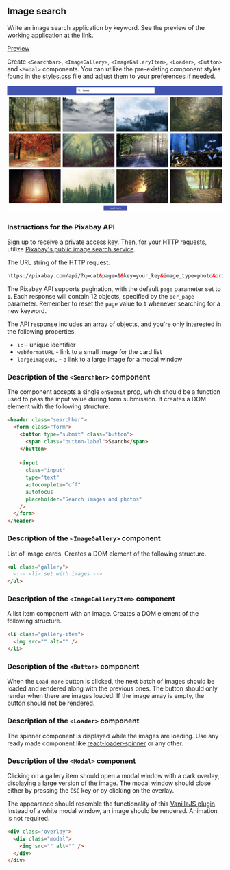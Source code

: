 ## Image search

Write an image search application by keyword. See the preview of the working
application at the link.

[Preview](https://drive.google.com/file/d/1oXCGyiq4uKwW0zzraZLKk4lh3voBlBzZ/view)

Create `<Searchbar>`, `<ImageGallery>`, `<ImageGalleryItem>`, `<Loader>`,
`<Button>` and `<Modal>` components. You can utilize the pre-existing component
styles found in the
[styles.css](https://minhaskamal.github.io/DownGit/#/home?url=https:%2F%2Fgithub.com%2Fgoitacademy%2Freact-homework%2Fblob%2Fmaster%2Fhomework-03%2Fimage-finder%2Fstyles.css)
file and adjust them to your preferences if needed.

![preview](./assets/image-finder.jpg)

### Instructions for the Pixabay API

Sign up to receive a private access key. Then, for your HTTP requests, utilize
[Pixabay's public image search service](https://pixabay.com/api/docs/).

The URL string of the HTTP request.

```html
https://pixabay.com/api/?q=cat&page=1&key=your_key&image_type=photo&orientation=horizontal&per_page=12
```

The Pixabay API supports pagination, with the default `page` parameter set to
`1`. Each response will contain 12 objects, specified by the `per_page`
parameter. Remember to reset the `page` value to `1` whenever searching for a
new keyword.

The API response includes an array of objects, and you're only interested in the
following properties.

- `id` - unique identifier
- `webformatURL` - link to a small image for the card list
- `largeImageURL` - a link to a large image for a modal window

### Description of the `<Searchbar>` component

The component accepts a single `onSubmit` prop, which should be a function used
to pass the input value during form submission. It creates a DOM element with
the following structure.

```html
<header class="searchbar">
  <form class="form">
    <button type="submit" class="button">
      <span class="button-label">Search</span>
    </button>

    <input
      class="input"
      type="text"
      autocomplete="off"
      autofocus
      placeholder="Search images and photos"
    />
  </form>
</header>
```

### Description of the `<ImageGallery>` component

List of image cards. Creates a DOM element of the following structure.

```html
<ul class="gallery">
  <!-- <li> set with images -->
</ul>
```

### Description of the `<ImageGalleryItem>` component

A list item component with an image. Creates a DOM element of the following
structure.

```html
<li class="gallery-item">
  <img src="" alt="" />
</li>
```

### Description of the `<Button>` component

When the `Load more` button is clicked, the next batch of images should be
loaded and rendered along with the previous ones. The button should only render
when there are images loaded. If the image array is empty, the button should not
be rendered.

### Description of the `<Loader>` component

The spinner component is displayed while the images are loading. Use any ready
made component like
[react-loader-spinner](https://github.com/mhnpd/react-loader-spinner) or any
other.

### Description of the `<Modal>` component

Clicking on a gallery item should open a modal window with a dark overlay,
displaying a large version of the image. The modal window should close either by
pressing the `ESC` key or by clicking on the overlay.

The appearance should resemble the functionality of this
[VanillaJS plugin](https://basiclightbox.electerious.com/). Instead of a white
modal window, an image should be rendered. Animation is not required.

```html
<div class="overlay">
  <div class="modal">
    <img src="" alt="" />
  </div>
</div>
```
